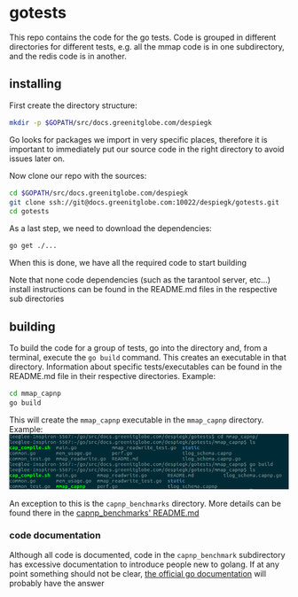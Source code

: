 # gotests

This repo contains the code for the go tests. Code is grouped in different directories
for different tests, e.g. all the mmap code is in one subdirectory, and the redis code is in another.

## installing

First create the directory structure:
```bash
mkdir -p $GOPATH/src/docs.greenitglobe.com/despiegk
```

Go looks for packages we import in very specific places, therefore it is important
to immediately put our source code in the right directory to avoid issues later on.

Now clone our repo with the sources:
```bash
cd $GOPATH/src/docs.greenitglobe.com/despiegk
git clone ssh://git@docs.greenitglobe.com:10022/despiegk/gotests.git
cd gotests
```

As a last step, we need to download the dependencies:
```bash
go get ./...
```

When this is done, we have all the required code to start building

Note that none code dependencies (such as the tarantool server, etc...) install
instructions can be found in the README.md files in the respective sub directories

## building

To build the code for a group of tests, go into the directory and, from a terminal,
execute the `go build` command. This creates an executable in that directory. Information
about specific tests/executables can be found in the README.md file in their respective
directories. Example:

```bash
cd mmap_capnp
go build
```

This will create the `mmap_capnp` executable in the `mmap_capnp` directory.
Example:
![build example](buildexample.png)

An exception to this is the `capnp_benchmarks` directory. More details can be found
there in the [capnp_benchmarks' README.md](capnp_benchmarks/README.md)

### code documentation

Although all code is documented, code in the  `capnp_benchmark` subdirectory has excessive
documentation to introduce people new to golang. If at any point something should not be clear,
[the official go documentation](https://golang.org/doc/effective_go.html) will
probably have the answer
